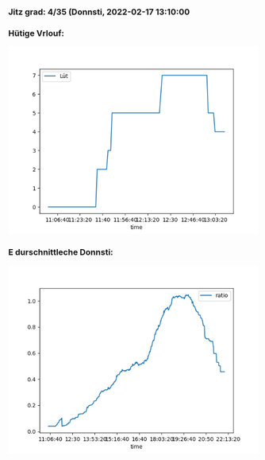 ### Jitz grad: 4/35 (Donnsti, 2022-02-17 13:10:00

### Hütige Vrlouf:
![Graph](Today.png)

### E durschnittleche Donnsti:
![Graph](Donnsti.png)